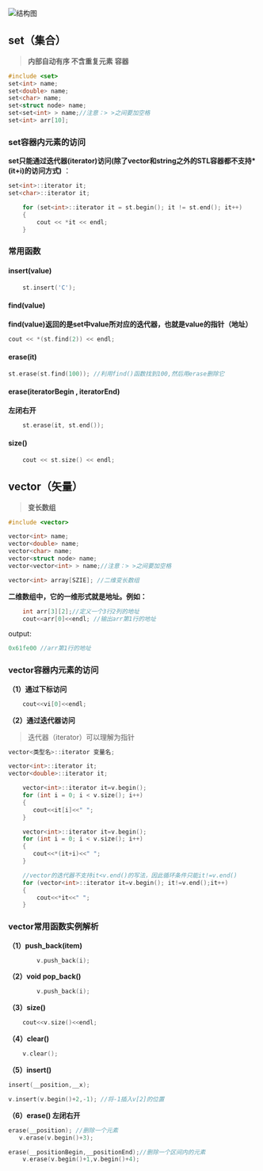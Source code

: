 ﻿![结构图](https://pic2.zhimg.com/v2-6375b40ce368789ee75ac6dc25d292c1_r.jpg)

## set（集合）

> **内部自动有序 不含重复元素** **容器**

```cpp
#include <set>
set<int> name;
set<double> name;
set<char> name;
set<struct node> name;
set<set<int> > name;//注意：> >之间要加空格
set<int> arr[10];
```

### set容器内元素的访问

**set只能通过迭代器(iterator)访问(除了vector和string之外的STL容器都不支持\*(it+i)的访问方式)** ：

```cpp
set<int>::iterator it;
set<char>::iterator it;
```

```cpp
    for (set<int>::iterator it = st.begin(); it != st.end(); it++)
    {
        cout << *it << endl;
    }
```

### 常用函数

#### insert(value)

```cpp
    st.insert('C');
```

#### find(value)

**find(value)返回的是set中value所对应的迭代器，也就是value的指针（地址）**

```cpp
cout << *(st.find(2)) << endl;
```

#### **erase(it)**

```cpp
st.erase(st.find(100)); //利用find()函数找到100,然后用erase删除它
```

#### **erase(iteratorBegin , iteratorEnd)**

**左闭右开**

```cpp
    st.erase(it, st.end());
```

#### size()

```cpp
    cout << st.size() << endl;
```

## vector（矢量）

> **变长数组**

```cpp
#include <vector>

vector<int> name;
vector<double> name;
vector<char> name;
vector<struct node> name;
vector<vector<int> > name;//注意：> >之间要加空格

vector<int> array[SZIE]; //二维变长数组
```

**二维数组中，它的一维形式就是地址。例如：**

```cpp
    int arr[3][2];//定义一个3行2列的地址
    cout<<arr[0]<<endl; //输出arr第1行的地址
```

output:

```cpp
0x61fe00 //arr第1行的地址
```

### vector容器内元素的访问

**（1）通过下标访问**

```cpp
    cout<<vi[0]<<endl;
```

**（2）通过迭代器访问**

> 迭代器（iterator）可以理解为指针

```cpp
vector<类型名>::iterator 变量名;

vector<int>::iterator it;
vector<double>::iterator it;

    vector<int>::iterator it=v.begin();
    for (int i = 0; i < v.size(); i++)
    {
       cout<<it[i]<<" ";
    }

    vector<int>::iterator it=v.begin();
    for (int i = 0; i < v.size(); i++)
    {
       cout<<*(it+i)<<" ";
    }

    //vector的迭代器不支持it<v.end()的写法，因此循环条件只能it!=v.end()
    for (vector<int>::iterator it=v.begin(); it!=v.end();it++)
    {
        cout<<*it<<" ";
    }


```

### vector常用函数实例解析

**（1）push_back(item)**

```cpp
        v.push_back(i);
```

**（2）void pop_back()**

```cpp
        v.push_back(i);
```

**（3）size()**

```cpp
    cout<<v.size()<<endl;
```

**（4）clear()**

```cpp
    v.clear();
```

**（5）insert()**

```cpp
insert(__position,__x);

v.insert(v.begin()+2,-1); //将-1插入v[2]的位置
```

**（6）erase()    左闭右开**

```cpp
erase(__position); //删除一个元素
   v.erase(v.begin()+3);

erase(__positionBegin,__positionEnd);//删除一个区间内的元素
    v.erase(v.begin()+1,v.begin()+4);
```
